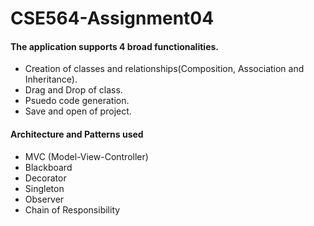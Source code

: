 # CSE564-Assignment04
#### The application supports 4 broad functionalities.
* Creation of classes and relationships(Composition, Association and Inheritance).
* Drag and Drop of class.
* Psuedo code generation.
* Save and open of project.

#### Architecture and Patterns used
* MVC (Model-View-Controller)
* Blackboard
* Decorator
* Singleton
* Observer
* Chain of Responsibility
